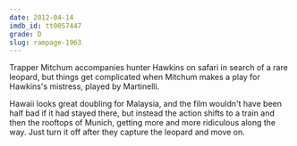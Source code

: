 ```yaml
---
date: 2012-04-14
imdb_id: tt0057447
grade: D
slug: rampage-1963
---
```


Trapper Mitchum accompanies hunter Hawkins on safari in search of a rare leopard, but things get complicated when Mitchum makes a play for Hawkins's mistress, played by Martinelli.

Hawaii looks great doubling for Malaysia, and the film wouldn't have been half bad if it had stayed there, but instead the action shifts to a train and then the rooftops of Munich, getting more and more ridiculous along the way. Just turn it off after they capture the leopard and move on.
